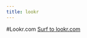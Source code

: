 ```yaml
---
title: lookr
---
```

#Lookr.com
<a href="http://www.lookr.com/" target="_blank">Surf to lookr.com</a>
